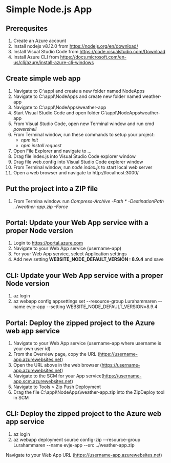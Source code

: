 # Simple Node.js App

Prerequsites
-------------
1. Create an Azure account
2. Install nodejs v8.12.0 from https://nodejs.org/en/download/
3. Install Visual Studio Code from https://code.visualstudio.com/Download
4. Install Azure CLI from https://docs.microsoft.com/en-us/cli/azure/install-azure-cli-windows

Create simple web app
----------------------
1. Navigate to C:\appl and create a new folder named NodeApps
2. Navigate to C:\appl\NodeApps and create new folder named weather-app
3. Navigate to C:\appl\NodeApps\weather-app
4. Start Visual Studio Code and open folder C:\appl\NodeApps\weather-app
5. From Visual Studio Code, open new Terminal window and run cmd *powershell*
6. From Terminal window, run these commands to setup your project:
	- *npm init*
	- *npm install request*
7. Open File Explorer and navigate to ...
8. Drag file index.js into Visual Studio Code explorer window
9. Drag file web.config into Visual Studio Code explorer window
10. From Terminal window, run *node index.js* to start local web server
11. Open a web browser and navigate to http://localhost:3000/


Put the project into a ZIP file
--------------------------------
1. From Termina window. run *Compress-Archive -Path * -DestinationPath ../weather-app.zip -Force*


Portal: Update your Web App service with a proper Node version
---------------------------------------------------------------
1. Login to https://portal.azure.com
2. Navigate to your Web App service (username-app)
3. For your Web App service, select Application settings
4. Add new setting **WEBSITE_NODE_DEFAULT_VERSION : 8.9.4** and save

CLI: Update your Web App service with a proper Node version 
------------------------------------------------------------
1. az login
2. az webapp config appsettings set --resource-group Lurahammaren --name evje-app --setting WEBSITE_NODE_DEFAULT_VERSION=8.9.4


Portal: Deploy the zipped project to the Azure web app service 
---------------------------------------------------------------
1. Navigate to your Web App service (username-app where username is your own user id)
2. From the Overview page, copy the URL (https://username-app.azurewebsites.net)
3. Open the URL above in the web browser (https://username-app.azurewebsites.net)
4. Navigate to the SCM for your App service(https://username-app.scm.azurewebsites.net)
5. Navigate to Tools > Zip Push Deployment
6. Drag the file C:\appl\NodeApps\weather-app.zip into the ZipDeploy tool in SCM

CLI: Deploy the zipped project to the Azure web app service
------------------------------------------------------------
1. az login
2. az webapp deployment source config-zip --resource-group Lurahammaren --name evje-app --src ../weather-app.zip


Navigate to your Web App URL (https://username-app.azurewebsites.net)






















